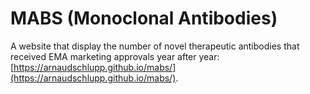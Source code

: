 # MABS (Monoclonal Antibodies)
A website that display the number of novel therapeutic antibodies that received EMA marketing approvals year after year: [https://arnaudschlupp.github.io/mabs/](https://arnaudschlupp.github.io/mabs/).